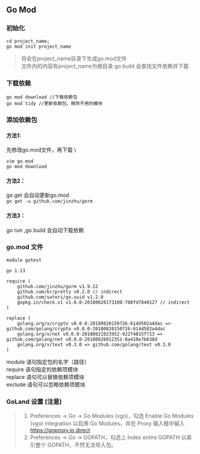 ## Go Mod 

### 初始化
```
cd project_name;
go mod init project_name
``` 

> 将会在project_name目录下生成go.mod文件 \
 文件内的内容有project_name为根目录
go build 会查找文件依赖并下载

### 下载依赖
```
go mod download //下载依赖包
go mod tidy //更新依赖包，移除不用的模块
```

### 添加依赖包
#### 方法1:
先修改go.mod文件，再下载 \
``` 
vim go.mod 
go mod download
```

#### 方法2：
go get 会自动更新go.mod \
`go get -u github.com/jinzhu/gorm`

#### 方法3：
go run ,go build 会自动下载依赖

### go.mod 文件
``` golang
module gotest

go 1.13

require (
	github.com/jinzhu/gorm v1.9.12
	github.com/kr/pretty v0.2.0 // indirect
	github.com/satori/go.uuid v1.2.0
	gopkg.in/check.v1 v1.0.0-20180628173108-788fd7840127 // indirect
)

replace (
	golang.org/x/crypto v0.0.0-20180820150726-614d502a4dac => github.com/golang/crypto v0.0.0-20180820150726-614d502a4dac
	golang.org/x/net v0.0.0-20180821023952-922f4815f713 => github.com/golang/net v0.0.0-20180826012351-8a410e7b638d
	golang.org/x/text v0.3.0 => github.com/golang/text v0.3.0
)
```

>>>
  module 语句指定包的名字（路径）\
  require 语句指定的依赖项模块 \
  replace 语句可以替换依赖项模块 \
  exclude 语句可以忽略依赖项模块 
>>>

### GoLand 设置 (注意)
>1. Preferences -> Go -> Go Modules (vgo)，勾选 Enable Go Modules (vgo) integration 以启用 Go Modules，并在 Proxy 输入框中输入 https://goproxy.io,direct
>2. Preferences -> Go -> GOPATH，勾选上 Index entire GOPATH 以索引整个 GOPATH，不然无法导入包。